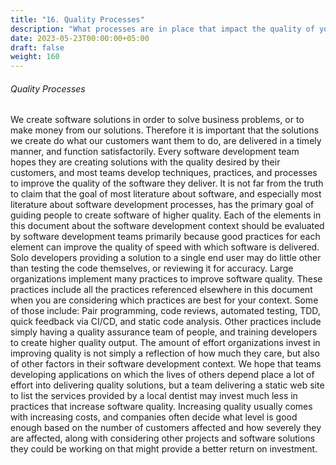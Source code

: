 ```yaml
---
title: "16. Quality Processes"
description: "What processes are in place that impact the quality of your software?"
date: 2023-05-23T00:00:00+05:00
draft: false
weight: 160
---
```


###### Quality Processes
We create software solutions in order to solve business problems, or to make money from our solutions.  Therefore it is important that the solutions we create do what our customers want them to do, are delivered in a timely manner, and function satisfactorily.  Every software development team hopes they are creating solutions with the quality desired by their customers, and most teams develop techniques, practices, and processes to improve the quality of the software they deliver.  It is not far from the truth to claim that the goal of most literature about software, and especially most literature about software development processes, has the primary goal of guiding people to create software of higher quality.  Each of the elements in this document about the software development context should be evaluated by software development teams primarily because good practices for each element can improve the quality of speed with which software is delivered.  Solo developers providing a solution to a single end user may do little other than testing the code themselves, or reviewing it for accuracy.  Large organizations implement many practices to improve software quality.  These practices include all the practices referenced elsewhere in this document when you are considering which practices are best for your context.  Some of those include:  Pair programming, code reviews, automated testing, TDD, quick feedback via CI/CD, and static code analysis.  Other practices include simply having a quality assurance team of people, and training developers to create higher quality output.
The amount of effort organizations invest in improving quality is not simply a reflection of how much they care, but also of other factors in their software development context.  We hope that teams developing applications on which the lives of others depend place a lot of effort into delivering quality solutions, but a team delivering a static web site to list the services provided by a local dentist may invest much less in practices that increase software quality.  Increasing quality usually comes with increasing costs, and companies often decide what level is good enough based on the number of customers affected and how severely they are affected, along with considering other projects and software solutions they could be working on that might provide a better return on investment. 
